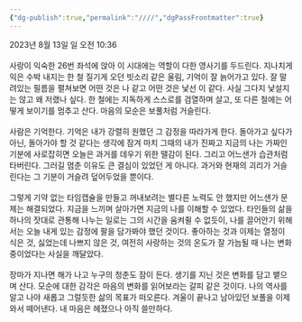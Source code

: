 ```yaml
---
{"dg-publish":true,"permalink":"////","dgPassFrontmatter":true}
---
```



2023년 8월 13일 일 오전 10:36<br/>
<br/>
사랑이 익숙한 26번 좌석에 앉아 이 시대에는 역할이 다한 영사기를 두드린다. 지나치게 익은 수박 내지는 한 철 질기게 오던 빗소리 같은 울림, 기억이 잘 늙어가고 있다. 잘 말려있는 필름을 펼쳐보면 어떤 것은 나 같고 어떤 것은 낯선 이 같다. 사실 그다지 낯설지는 않고 왜 저랬나 싶다. 한 철에는 지독하게 스스로를 검열하며 살고, 또 다른 철에는 어떻게 보이기를 멈추고 산다. 마음의 모순은 보풀처럼 거슬린다.<br/>
<br/>
사람은 기억한다. 기억은 내가 강렬히 원했던 그 감정을 따라가게 한다. 돌아가고 싶다가 아닌, 돌아가야 할 것 같다는 생각에 잠겨 마치 그때의 내가 진짜고 지금의 나는 가짜인 기분에 사로잡히면 오늘은 과거를 데우기 위한 땔감이 된다. 그리고 어느샌가 습관처럼 타버린다. 그러길 멈춘 이유도 큰 결심이 있었던 게 아니다. 과거와 현재의 괴리가 거슬린다는 그 기분이 거슬려 덮어두었을 뿐이다.<br/>
<br/>
그렇게 기약 없는 타임캡슐을 만들고 꺼내보려는 별다른 노력도 안 했지만 어느샌가 문제는 해결되었다. 지금을 느끼며 살아가면 지금의 나를 이해할 수 있었다. 타인들의 삶을 하나의 잣대로 관통해 나누는 일로는 그의 시간을 움켜쥘 수 없듯이, 나를 끌어안기 위해서는 오늘 내게 있는 감정에 팔을 담가봐야 했던 것이다. 좋아하는 것과 이제는 열정이 식은 것, 싫었는데 나쁘지 않은 것, 여전히 사랑하는 것의 온도가 잘 가늠될 때 나는 변화 중이었다는 사실을 깨달았다. <br/>
<br/>
장마가 지나면 해가 나고 누구의 청춘도 잠이 든다. 생기를 지닌 것은 변화를 담고 뱉으며 산다. 모순에 대한 감각은 마음의 변화를 읽어보라는 갈피 같은 것이다. 나의 역사를 알고 나야 새롭고 그럴듯한 삶의 목표가 떠오른다. 겨울이 끝나고 남아있던 보풀을 이제 와서 떼어낸다. 내 마음은 헤졌으나 아직 쓸만하다.<br/>